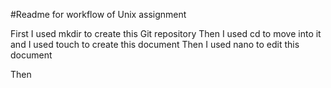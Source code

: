 #Readme for workflow of Unix assignment

First I used mkdir to create this Git repository
Then I used cd to move into it and I used touch to create this document
Then I used nano to edit this document

Then
